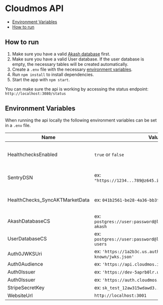 
# Cloudmos API

- [Environment Variables](#environment-variables)
- [How to run](#how-to-run)

## How to run

1. Make sure you have a valid [Akash database](../README.md#how-to-run) first.
2. Make sure you have a valid User database. If the user database is empty, the necessary tables will be created automatically.
2. Create a `.env` file with the necessary [environment variables](#environment-variables).
3. Run `npm install` to install dependencies.
4. Start the app with `npm start`.

You can make sure the api is working by accessing the status endpoint: `http://localhost:3080/status`

## Environment Variables

When running the api locally the following environment variables can be set in a `.env` file.

|Name|Value|Note|
|-|-|-
HealthchecksEnabled|`true` or `false`|Specify if the [Scheduler](./src/index.ts#L42) should send health check pings.
SentryDSN|ex: `"https://1234...789@z645.ingest.sentry.io/1234"`|[Sentry DSN](https://docs.sentry.io/product/sentry-basics/dsn-explainer/) used when [initializing](./src/index.ts#L29) Sentry
HealthChecks_SyncAKTMarketData|ex: `041b2561-be28-4a36-bb3f-36a68f86224e`|[HealthChecks.io](https://healthchecks.io) check ID for the `SyncAKTMarketData` task.
AkashDatabaseCS|ex: `postgres://user:password@localhost:5432/cloudmos-akash`|Akash Database Connection String
UserDatabaseCS|ex: `postgres://user:password@localhost:5432/cloudmos-users`|User Database Connection String
Auth0JWKSUri|ex: `'https://1a2b3c.us.auth0.com/.well-known/jwks.json'`|
Auth0Audience|ex: `'https://api.cloudmos.io'`
Auth0Issuer|ex: `'https://dev-5aprb0lr.us.auth0.com/'`
Auth0Issuer|ex: `'https://auth.cloudmos.io/'`
StripeSecretKey|ex: `sk_test_12aw315wdawd3...293d12d32df8jf`
WebsiteUrl|`http://localhost:3001`